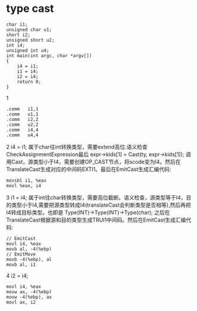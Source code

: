# type cast
```
char i1;
unsigned char u1;
short i2;
unsigned short u2;
int i4;
unsigned int u4;
int main(int argc, char *argv[])
{
    i4 = i1;
    i1 = i4;
    i2 = i4;
    return 0;
}
```
1 
```
.comm	i1,1
.comm	u1,1
.comm	i2,2
.comm	u2,2
.comm	i4,4
.comm	u4,4
```

2 i4 = i1; 属于char往int转换类型，需要extend高位.语义检查CheckAssignmentExpression最后 expr->kids[1] = Cast(ty, expr->kids[1]); 调用Cast，源类型小于I4，需要创建OP_CAST节点，将scode变为I4。然后在TranslateCast生成对应的中间码EXTI1。最后在EmitCast生成汇编代码:
```
movsbl i1, %eax
movl %eax, i4
```

3 i1 = i4; 属于int往char转换类型，需要高位截断。语义检查，源类型等于I4，目的类型小于I4,需要把源类型转成I4(translateCast会判断类型是否相等),然后再把I4转成目标类型。也即是 Type(INT)->Type(INT)->Type(char); 之后在TranslateCast根据源和目的类型生成TRUI1中间码。然后在EmitCast生成汇编代码:
```
// EmitCast
movl i4, %eax
movb al, -4(%ebp)
// EmitMove
movb -4(%ebp), al
movb al, i1
```

4 i2 = i4;
```
movl i4, %eax
movw ax, -4(%ebp)
movw -4(%ebp), ax
movl ax, i2
```